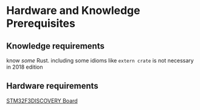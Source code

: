 # Hardware and Knowledge Prerequisites

## Knowledge requirements

know _some_ Rust.
including some idioms like
`extern crate` is not necessary in 2018 edition

## Hardware requirements

[STM32F3DISCOVERY Board](https://www.st.com/en/evaluation-tools/stm32f3discovery.html)

